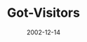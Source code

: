 ---
layout: music 
title: "Got-Visitors"
series: "Got Christmas?"
date: 2002-12-14 
description: "Delve into the key staples of the Christmas story."
audio: "http://s3.amazonaws.com/crossroadsaudiomessages/Got Visitors Dec14.mp3"
audio-duration: "37:46"
---